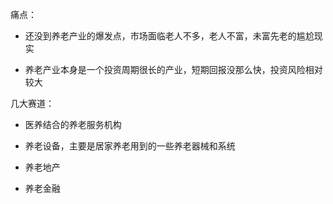 





痛点：

- 还没到养老产业的爆发点，市场面临老人不多，老人不富，未富先老的尴尬现实

- 养老产业本身是一个投资周期很长的产业，短期回报没那么快，投资风险相对较大

几大赛道：

- 医养结合的养老服务机构

- 养老设备，主要是居家养老用到的一些养老器械和系统

- 养老地产

- 养老金融


